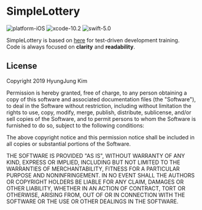 # SimpleLottery
![platform-iOS](https://img.shields.io/badge/platform-ios-lightgrey.svg)
![xcode-10.2](https://img.shields.io/badge/xcode-10.2-blue.svg)
![swift-5.0](https://img.shields.io/badge/swift-5.0-orange.svg)

SimpleLottery is based on [here](https://www.slipp.net/questions/590) for test-driven development training.  
Code is always focused on **clarity** and **readability**.

## License
Copyright 2019 HyungJung Kim

Permission is hereby granted, free of charge, to any person obtaining a copy of this software and associated documentation files (the "Software"), to deal in the Software without restriction, including without limitation the rights to use, copy, modify, merge, publish, distribute, sublicense, and/or sell copies of the Software, and to permit persons to whom the Software is furnished to do so, subject to the following conditions:

The above copyright notice and this permission notice shall be included in all copies or substantial portions of the Software.

THE SOFTWARE IS PROVIDED "AS IS", WITHOUT WARRANTY OF ANY KIND, EXPRESS OR IMPLIED, INCLUDING BUT NOT LIMITED TO THE WARRANTIES OF MERCHANTABILITY, FITNESS FOR A PARTICULAR PURPOSE AND NONINFRINGEMENT. IN NO EVENT SHALL THE AUTHORS OR COPYRIGHT HOLDERS BE LIABLE FOR ANY CLAIM, DAMAGES OR OTHER LIABILITY, WHETHER IN AN ACTION OF CONTRACT, TORT OR OTHERWISE, ARISING FROM, OUT OF OR IN CONNECTION WITH THE SOFTWARE OR THE USE OR OTHER DEALINGS IN THE SOFTWARE.
